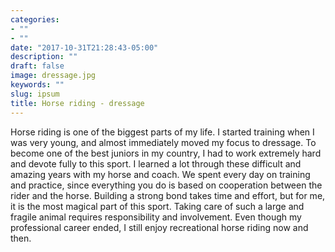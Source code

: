 ```yaml
---
categories:
- ""
- ""
date: "2017-10-31T21:28:43-05:00"
description: ""
draft: false
image: dressage.jpg
keywords: ""
slug: ipsum
title: Horse riding - dressage 
---
```


Horse riding is one of the biggest parts of my life. I started training when I was very young, and almost immediately moved my focus to dressage. To become one of the best juniors in my country, I had to work extremely hard and devote fully to this sport. I learned a lot through these difficult and amazing years with my horse and coach. We spent every day on training and practice, since everything you do is based on cooperation between the rider and the horse. Building a strong bond takes time and effort, but for me, it is the most magical part of this sport. Taking care of such a large and fragile animal requires responsibility and involvement. Even though my professional career ended, I still enjoy recreational horse riding now and then.